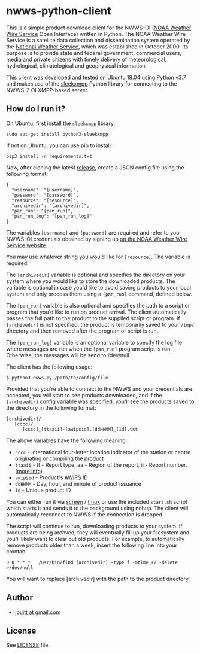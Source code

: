 
# nwws-python-client

This is a simple product download client for the NWWS-OI ([NOAA Weather Wire Service](http://www.nws.noaa.gov/nwws/) Open Interface) written in Python. The NOAA Weather Wire Service is a satellite data collection and dissemination system operated by the [National Weather Service](http://weather.gov), which was established in October 2000. Its purpose is to provide state and federal government, commercial users, media and private citizens with timely delivery of meteorological, hydrological, climatological and geophysical information. 

This client was developed and tested on [Ubuntu 18.04](http://ubuntu.com) using Python v3.7 and makes use of the [sleekxmpp](https://github.com/fritzy/SleekXMPP) Python library for connecting to the NWWS-2 OI XMPP-based server.

## How do I run it?

On Ubuntu, first install the `sleekxmpp` library:

```
sudo apt-get install python3-sleekxmpp
```

If not on Ubuntu, you can use pip to install:

```
pip3 install -r requirements.txt
```

Now, after cloning the latest [release](https://github.com/jbuitt/nwws-python-client), create a JSON config file using the following format:

```
{
  "username": "[username]",
  "password": "[password]",
  "resource": "[resource]",
  "archivedir": "[archivedir]",
  "pan_run": "[pan_run]",
  "pan_run_log": "[pan_run_log]"
}
```

The variables `[username]` and `[password]` are required and refer to your NWWS-OI credentials obtained by signing up [on the NOAA Weather Wire Service website](http://www.nws.noaa.gov/nwws/#NWWS_OI_Request).

You may use whatever string you would like for `[resource]`. The variable is required.

The `[archivedir]` variable is optional and specifies the directory on your system where you would like to store the downloaded products. The variable is optional in case you'd like to avoid saving products to your local system and only process them using a `[pan_run]` command, defined below.

The `[pan_run]` variable is also optional and specifies the path to a script or program that you'd like to run on product arrival. The client automatically passes the full path to the product to the supplied script or program. If `[archivedir]` is not specified, the product is temporarily saved to your `/tmp/` directory and then removed after the program or script is run.

The `[pan_run_log]` variable is an optional variable to specify the log file where messages are run when the `[pan_run]` program script is run. Otherwise, the messages will be send to /dev/null.

The client has the following usage:

```
$ python3 nwws.py /path/to/config/file
```

Provided that you're able to connect to the NWWS and your credentials are accepted, you will start to see products downloaded, and if the `[archivedir]` config variable was specified, you'll see the products saved to the directory in the following format:

```
[archivedir]/
   [cccc]/
      [cccc]_[ttaaii]-[awipsid].[ddHHMM]_[id].txt
```

The above variables have the following meaning:

* `cccc` - International four-letter location indicator of the station or centre originating or compiling the product
* `ttaaii` - tt - Report type, aa - Region of the report, ii - Report number. ([more info](http://weather.unisys.com/noaaport/WMO_Header_Text.php))
* `awipsid` - Product's [AWIPS](https://www.unidata.ucar.edu/software/awips2/) ID
* `ddHHMM` - Day, hour, and minute of product issuance
* `id` - Unique product ID

You can either run it via [screen](https://www.gnu.org/software/screen/) / [tmux](https://github.com/tmux/tmux/wiki) or use the included `start.sh` script which starts it and sends it to the background using nohup. The client will automatically reconnect to NWWS if the connection is dropped.

The script will continue to run, downloading products to your system. If products are being archved, they will eventually fill up your filesystem and you'll likely want to clear out old products. For example, to automatically remove products older than a week, insert the following line into your crontab:

```
0 0 * * *   /usr/bin/find [archivedir] -type f -mtime +7 -delete >/dev/null
```

You will want to replace [archivedir] with the path to the product directory.

## Author

+	[jbuitt at gmail.com](mailto:jbuitt@gmail.com)

## License

See [LICENSE](https://github.com/jbuitt/nwws-python-client/blob/master/LICENSE) file.

